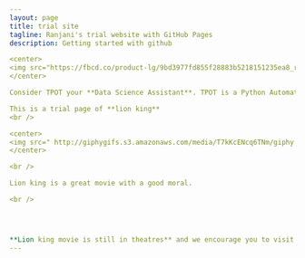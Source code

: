 ```yaml
---
layout: page
title: trial site
tagline: Ranjani's trial website with GitHub Pages
description: Getting started with github

<center>
<img src="https://fbcd.co/product-lg/9bd3977fd855f28883b5218151235ea8_resize.jpg" width=300 />
</center>

Consider TPOT your **Data Science Assistant**. TPOT is a Python Automated Machine Learning tool that optimizes machine learning pipelines using genetic programming.

This is a trial page of **lion king** 
<br />

<center>
<img src=" http://giphygifs.s3.amazonaws.com/media/T7kKcENcq6TNm/giphy.gif" width=800 alt="Lion King Demo" />
</center>

<br />

Lion king is a great movie with a good moral.

<br />




**Lion king movie is still in theatres** and we encourage you to visit this site for updates.
---
```

